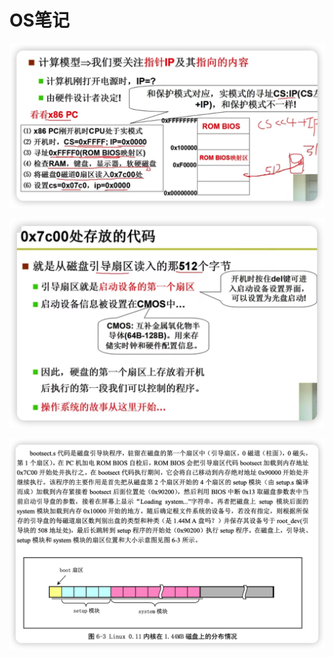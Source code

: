 # OS笔记

![Untitled](OS%E7%AC%94%E8%AE%B0/Untitled.png)

![Untitled](OS%E7%AC%94%E8%AE%B0/Untitled%201.png)

![Untitled](OS%E7%AC%94%E8%AE%B0/Untitled%202.png)